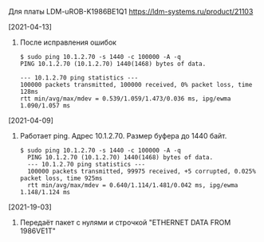 Для платы LDM-uROB-K1986BE1Q1
https://ldm-systems.ru/product/21103

[2021-04-13]
1. После исправления ошибок
   ```
   $ sudo ping 10.1.2.70 -s 1440 -c 100000 -A -q
   PING 10.1.2.70 (10.1.2.70) 1440(1468) bytes of data.

   --- 10.1.2.70 ping statistics ---
   100000 packets transmitted, 100000 received, 0% packet loss, time 128ms
   rtt min/avg/max/mdev = 0.539/1.059/1.473/0.036 ms, ipg/ewma 1.090/1.057 ms
   ```

[2021-04-09]
1. Работает ping. Адрес 10.1.2.70. Размер буфера до 1440 байт.
   ```
   $ sudo ping 10.1.2.70 -s 1440 -c 100000 -A -q
     PING 10.1.2.70 (10.1.2.70) 1440(1468) bytes of data.
     --- 10.1.2.70 ping statistics ---
     100000 packets transmitted, 99975 received, +5 corrupted, 0.025% packet loss, time 925ms
     rtt min/avg/max/mdev = 0.640/1.114/1.481/0.042 ms, ipg/ewma 1.148/1.124 ms
   ```

[2021-19-03]
1. Передаёт пакет с нулями и строчкой "ETHERNET DATA FROM 1986VE1T"
